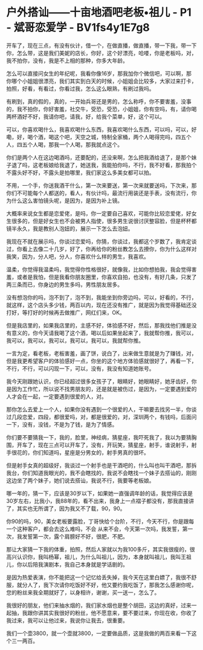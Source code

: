 # 户外搭讪——十亩地酒吧老板•祖儿 - P1 - 斌哥恋爱学 - BV1fs4y1E7g8

开车了，现在三点，有没有伙计，借一个，在做直播，做直播，带一下我，带一下你，怎么带，这是我们美妮的店长，你好，这个好漂亮，哈喽，你是老板吗，对，我不拍你，没有，我是不上相的那种，你多大年龄。

怎么可以直接问女生的年纪呢，我看你像16岁，那我加你个微信吧，可以啊，那你哪个小姐姐很漂亮，我们其实到白天的时候，小姐姐会比较多，大家过来打卡，拍照，好看，有看过，你看过我，怎么这么眼熟，有刷过我吗。

有刷到，真的假的，真的，一开始兵哥还是男的，怎么称呼，你不要害羞，没事的，我不拍你，你好害羞，社交牛，受恐，受恐，小姐姐，你有空吗，有，请你喝两杯酒好不好，我请你吧，请我，好，给我个菜单，好，这个可以。

可以，你喜欢喝什么，我喜欢喝什么东西，我喜欢喝什么东西，可以吗，可以，好嘞，好，喝个酒，喝这个吧，天空之城，特制全家桶，两个人喝得完吗，四五个人，四五个人喝，那我一个人喝，那我就点这个。

你们是两个人在这边喝酒吗，还要配的，还没来啊，怎么把我酒给退了，是那个妹子退了吗，这老板娘给我退了，她送我，我能拍你吗，不行，我不好看，那我拍个不露头好不好，不露头是拍哪里，我们家这么多美女都可以拍。

不用，一个手，你送我酒干什么，第一次来要送，第一次来就要送吗，下次来，那你们不可能每个人都送的，看人，有伙计吗，最流行用装还是手表，没有流行，你为什么这么害怕镜头呢，是因为，是因为补上镜。

大概率来说女生都是恋爱佬，是吗，你一定要自己喜欢，可能你比较恋爱佬，好女生很多的，但是好女生也不会被男人指使，很多男生说很讨厌整容脸，但是杯杯都镜半永久，我是教别人泡妞的，展示一下怎么去泡妞。

我现在不就在展示吗，你谈过恋爱吗，你猜，你谈过，我都这个岁数了，我肯定谈过，你看上去像二十几岁，好了，你再给你的粉丝教怎么去撩你，你为什么这样对我笑，因为，分人吧，分人，你喜欢什么样的男生，我喜欢。

温柔，你觉得我温柔吗，我觉得你性格很好，就像我，比如你想拍我，我会觉得害羞，或者是我怕，但是我看你朋友圈里，你喜欢自拍，也没有，有好几条，只发了两三条而已，你身边的男生多吗，男性朋友居多。

没有想泡你的吗，泡不到了，泡不到，我能坐到你旁边吗，可以，好看的，不行，就这样，这个店头多少钱，两百以内，现在还没有推广，就是因为我觉得基础还没打好，等打好的时候再去做推广，网红们来，OK。

但是我店里的，如果我店里的，主感不好，体验感不好，然后，那我找他们推是没有意义的，你今天请我喝了这个酒，喝以后如果坐起来了，我就帮你推，我可以，我可以，我可以，我可以，我可以，我可以，我就帮你推。

一言为定，看老板，老板害羞，画了饼，说白了，出来做生意就是为了赚钱，对，但是我更希望客户的体验感好一点，你坐的这个地方体验感就很好了，再看一下，不行，不行，可以闪现一下，可以，没有，我没有知道她账号。

我今天刚跟她认识，你已经超过很多女孩子了，眼睛好，她眼睛好，她牙齿好，你是因为工作忙，所以说不找男朋友的，还是就是被伤过，是因为，一定要遇到爱的人才会在一起，一定要遇到很爱的人，对。

那你怎么去爱上一个人，如果你没有遇到一个很爱的人，干嘛要去找另一半，你谈过几段恋爱，四段，都很爱吗，对，都是很爱的，对，深圳两个，有钱吗，后面问一下，没有，没钱，不是为了钱，是为了情感。

你们要不要猜我一下，我的，脸里，神经病，猜星座，我吓死我了，我以为要猜胸围，开车了，现在三点可以开车了，没有，开玩笑，猜星座，射手，谁说射手，射手很花的，你们知道吗，星座是分男女的，射手男真的很坏。

但是射手女真的超级好，我谈过一个射手也是干酒吧的，什么叫也叫干酒吧，那拆我台，你们知道我眼光的，我不会瞎找的，我说不会瞎找一个妹子去搭讪的，刚刚这边坐了两个妹子，她们说去搭讪，我说不行，我要等老板娘。

哪一年的，猜一下，应该是30岁以下，如果她一直强调年龄的话，我觉得应该是30岁左右，比我小，我88年的，看不出来，我身上一点褶子都没有，那我直接讲了，其实也无所谓了，因为我又不了载，90，90。

你90的吗，90，美女老板要露脸，丁哥快给个台阶，不行，今天不行，你是跟每一个这种客户，都会去这么难吗，不会 从来不会，今天第一次吗，我发誓，第一次，我发誓第一次，露个肩膀好不好，很肥，不肥。

那让大家猜一下我的体重，拍照，然后人家就以为我100多斤，其实我很瘦的，很高兴认识你，我叫杨幂，祖儿，为什么叫祖儿，因为，本身就叫祖儿，我叫王祖儿，你以后陪我演剧本，我自己本身就是学话剧的。

是因为热爱表演，你不能把这一个记忆给丢失掉，我今天在这里白嫖了，我很不舒服，就分人了，我下次请你吃饭好不好，他又要约我吃饭了，那我怎么感谢你呢，您的粉丝来我全期就好了，以身相许，谢谢，买一送一，怎么了。

我很好的朋友，他们来抽水烟的，我们家水烟也是整个胡田，这边的真好，过来一起抽，我跟你讲其实我很好的粉丝，他不愿意来，要不要过来，你现在收，你收了我过来，我可以让他过来，我说你让我去，很重要。

我们一个壶3800，就一个壶就3800，一定要做品质，这是我做的两百来看一下这个三一两百。